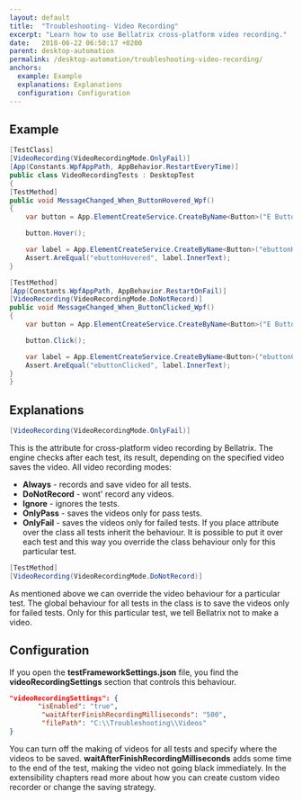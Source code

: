 ```yaml
---
layout: default
title:  "Troubleshooting- Video Recording"
excerpt: "Learn how to use Bellatrix cross-platform video recording."
date:   2018-06-22 06:50:17 +0200
parent: desktop-automation
permalink: /desktop-automation/troubleshooting-video-recording/
anchors:
  example: Example
  explanations: Explanations
  configuration: Configuration
---
```

Example
-------
```csharp
[TestClass]
[VideoRecording(VideoRecordingMode.OnlyFail)]
[App(Constants.WpfAppPath, AppBehavior.RestartEveryTime)]
public class VideoRecordingTests : DesktopTest
{
[TestMethod]
public void MessageChanged_When_ButtonHovered_Wpf()
{
    var button = App.ElementCreateService.CreateByName<Button>("E Button");

    button.Hover();

    var label = App.ElementCreateService.CreateByName<Button>("ebuttonHovered");
    Assert.AreEqual("ebuttonHovered", label.InnerText);
}

[TestMethod]
[App(Constants.WpfAppPath, AppBehavior.RestartOnFail)]
[VideoRecording(VideoRecordingMode.DoNotRecord)]
public void MessageChanged_When_ButtonClicked_Wpf()
{
    var button = App.ElementCreateService.CreateByName<Button>("E Button");

    button.Click();

    var label = App.ElementCreateService.CreateByName<Button>("ebuttonClicked");
    Assert.AreEqual("ebuttonClicked", label.InnerText);
}
}
```

Explanations
------------
```csharp
[VideoRecording(VideoRecordingMode.OnlyFail)]
```
This is the attribute for cross-platform video recording by Bellatrix. The engine checks after each test, its result, depending on the specified video saves the video.
All video recording modes:
- **Always** - records and save video for all tests.
- **DoNotRecord** - wont' record any videos.
- **Ignore** - ignores the tests.
- **OnlyPass** - saves the videos only for pass tests.
- **OnlyFail** - saves the videos only for failed tests.
If you place attribute over the class all tests inherit the behaviour. It is possible to put it over each test and this way you override the class behaviour only for this particular test.
```csharp
[TestMethod]
[VideoRecording(VideoRecordingMode.DoNotRecord)]
```
As mentioned above we can override the video behaviour for a particular test. The global behaviour for all tests in the class is to save the videos only for failed tests. Only for this particular test, we tell Bellatrix not to make a video.

Configuration
-------------
If you open the **testFrameworkSettings.json** file, you find the **videoRecordingSettings** section that controls this behaviour.
```json
"videoRecordingSettings": {
       "isEnabled": "true",
        "waitAfterFinishRecordingMilliseconds": "500",
        "filePath": "C:\\Troubleshooting\\Videos"
}
```
You can turn off the making of videos for all tests and specify where the videos to be saved. **waitAfterFinishRecordingMilliseconds** adds some time to the end of the test, making the video not going black immediately. In the extensibility chapters read more about how you can create custom video recorder or change the saving strategy.